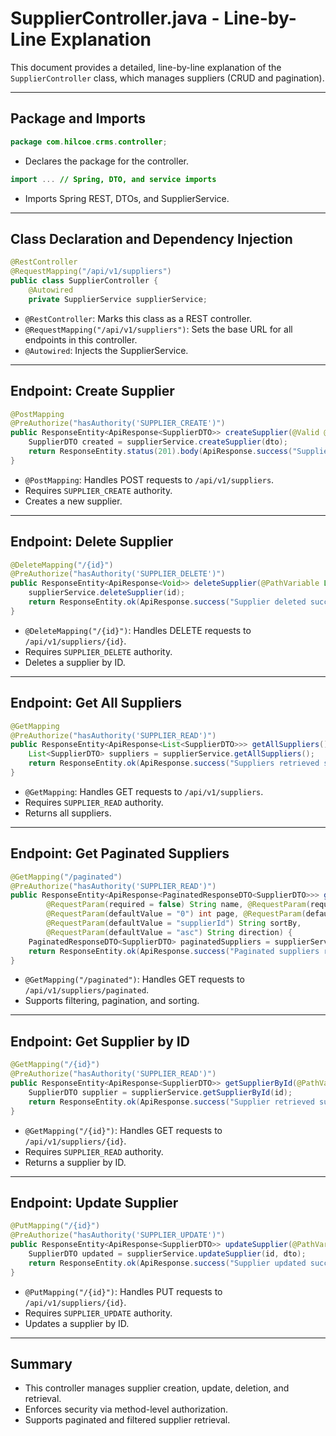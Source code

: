 # SupplierController.java - Line-by-Line Explanation

This document provides a detailed, line-by-line explanation of the `SupplierController` class, which manages suppliers (CRUD and pagination).

---

## Package and Imports

```java
package com.hilcoe.crms.controller;
```
- Declares the package for the controller.

```java
import ... // Spring, DTO, and service imports
```
- Imports Spring REST, DTOs, and SupplierService.

---

## Class Declaration and Dependency Injection

```java
@RestController
@RequestMapping("/api/v1/suppliers")
public class SupplierController {
    @Autowired
    private SupplierService supplierService;
```
- `@RestController`: Marks this class as a REST controller.
- `@RequestMapping("/api/v1/suppliers")`: Sets the base URL for all endpoints in this controller.
- `@Autowired`: Injects the SupplierService.

---

## Endpoint: Create Supplier

```java
@PostMapping
@PreAuthorize("hasAuthority('SUPPLIER_CREATE')")
public ResponseEntity<ApiResponse<SupplierDTO>> createSupplier(@Valid @RequestBody SupplierDTO dto) {
    SupplierDTO created = supplierService.createSupplier(dto);
    return ResponseEntity.status(201).body(ApiResponse.success("Supplier created successfully", created));
}
```
- `@PostMapping`: Handles POST requests to `/api/v1/suppliers`.
- Requires `SUPPLIER_CREATE` authority.
- Creates a new supplier.

---

## Endpoint: Delete Supplier

```java
@DeleteMapping("/{id}")
@PreAuthorize("hasAuthority('SUPPLIER_DELETE')")
public ResponseEntity<ApiResponse<Void>> deleteSupplier(@PathVariable Long id) {
    supplierService.deleteSupplier(id);
    return ResponseEntity.ok(ApiResponse.success("Supplier deleted successfully", null));
}
```
- `@DeleteMapping("/{id}")`: Handles DELETE requests to `/api/v1/suppliers/{id}`.
- Requires `SUPPLIER_DELETE` authority.
- Deletes a supplier by ID.

---

## Endpoint: Get All Suppliers

```java
@GetMapping
@PreAuthorize("hasAuthority('SUPPLIER_READ')")
public ResponseEntity<ApiResponse<List<SupplierDTO>>> getAllSuppliers() {
    List<SupplierDTO> suppliers = supplierService.getAllSuppliers();
    return ResponseEntity.ok(ApiResponse.success("Suppliers retrieved successfully", suppliers));
}
```
- `@GetMapping`: Handles GET requests to `/api/v1/suppliers`.
- Requires `SUPPLIER_READ` authority.
- Returns all suppliers.

---

## Endpoint: Get Paginated Suppliers

```java
@GetMapping("/paginated")
@PreAuthorize("hasAuthority('SUPPLIER_READ')")
public ResponseEntity<ApiResponse<PaginatedResponseDTO<SupplierDTO>>> getPaginatedSuppliers(
        @RequestParam(required = false) String name, @RequestParam(required = false) String contact,
        @RequestParam(defaultValue = "0") int page, @RequestParam(defaultValue = "10") int size,
        @RequestParam(defaultValue = "supplierId") String sortBy,
        @RequestParam(defaultValue = "asc") String direction) {
    PaginatedResponseDTO<SupplierDTO> paginatedSuppliers = supplierService.getPaginatedSuppliersAdvanced(name, contact, page, size, sortBy, direction);
    return ResponseEntity.ok(ApiResponse.success("Paginated suppliers retrieved successfully", paginatedSuppliers));
}
```
- `@GetMapping("/paginated")`: Handles GET requests to `/api/v1/suppliers/paginated`.
- Supports filtering, pagination, and sorting.

---

## Endpoint: Get Supplier by ID

```java
@GetMapping("/{id}")
@PreAuthorize("hasAuthority('SUPPLIER_READ')")
public ResponseEntity<ApiResponse<SupplierDTO>> getSupplierById(@PathVariable Long id) {
    SupplierDTO supplier = supplierService.getSupplierById(id);
    return ResponseEntity.ok(ApiResponse.success("Supplier retrieved successfully", supplier));
}
```
- `@GetMapping("/{id}")`: Handles GET requests to `/api/v1/suppliers/{id}`.
- Requires `SUPPLIER_READ` authority.
- Returns a supplier by ID.

---

## Endpoint: Update Supplier

```java
@PutMapping("/{id}")
@PreAuthorize("hasAuthority('SUPPLIER_UPDATE')")
public ResponseEntity<ApiResponse<SupplierDTO>> updateSupplier(@PathVariable Long id, @Valid @RequestBody SupplierDTO dto) {
    SupplierDTO updated = supplierService.updateSupplier(id, dto);
    return ResponseEntity.ok(ApiResponse.success("Supplier updated successfully", updated));
}
```
- `@PutMapping("/{id}")`: Handles PUT requests to `/api/v1/suppliers/{id}`.
- Requires `SUPPLIER_UPDATE` authority.
- Updates a supplier by ID.

---

## Summary

- This controller manages supplier creation, update, deletion, and retrieval.
- Enforces security via method-level authorization.
- Supports paginated and filtered supplier retrieval.
